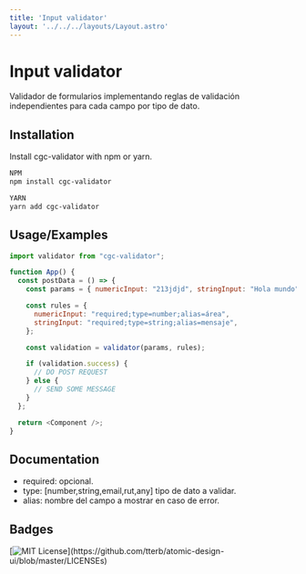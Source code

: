 ```yaml
---
title: 'Input validator'
layout: '../../../layouts/Layout.astro'
---
```


# Input validator

Validador de formularios implementando reglas de validación independientes para cada campo por tipo de dato.

## Installation

Install cgc-validator with npm or yarn.

```bash
NPM
npm install cgc-validator
```

```bash
YARN
yarn add cgc-validator
```

## Usage/Examples

```javascript
import validator from "cgc-validator";

function App() {
  const postData = () => {
    const params = { numericInput: "213jdjd", stringInput: "Hola mundo" };

    const rules = {
      numericInput: "required;type=number;alias=área",
      stringInput: "required;type=string;alias=mensaje",
    };

    const validation = validator(params, rules);

    if (validation.success) {
      // DO POST REQUEST
    } else {
      // SEND SOME MESSAGE
    }
  };

  return <Component />;
}
```

## Documentation

- required: opcional.
- type: [number,string,email,rut,any] tipo de dato a validar.
- alias: nombre del campo a mostrar en caso de error.

## Badges

[![MIT License](https://img.shields.io/apm/l/atomic-design-ui.svg?)](https://github.com/tterb/atomic-design-ui/blob/master/LICENSEs)
